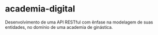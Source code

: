 # academia-digital
Desenvolvimento de uma API RESTful com ênfase na modelagem de suas entidades, no domínio de uma academia de ginástica.

